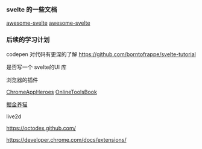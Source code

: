### svelte 的一些文档

[awesome-svelte](https://github.com/TheComputerM/awesome-svelte)
[awesome-svelte](https://github.com/rocketlaunchr/awesome-svelte)

### 后续的学习计划

codepen 对代码有更深的了解
https://github.com/borntofrappe/svelte-tutorial

是否写一个 svelte的UI 库

浏览器的插件

[ChromeAppHeroes](https://github.com/zhaoolee/ChromeAppHeroes)
[OnlineToolsBook](https://github.com/zhaoolee/OnlineToolsBook)

[掘金养猫](https://github.com/ezshine/chrome-extension-catroom/blob/main/src/manifest.json)

live2d 

https://octodex.github.com/

https://developer.chrome.com/docs/extensions/
